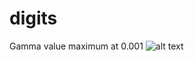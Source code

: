 # digits
Gamma value maximum at 0.001
![alt text](https://github.com/kiran734/digits/blob/feature/gamma/gamma_console.png?raw=true)
